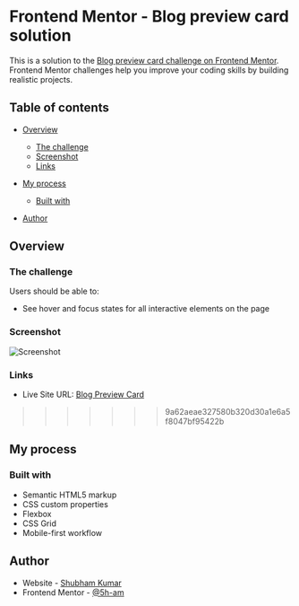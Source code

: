 # Frontend Mentor - Blog preview card solution

This is a solution to the [Blog preview card challenge on Frontend Mentor](https://www.frontendmentor.io/challenges/blog-preview-card-ckPaj01IcS). Frontend Mentor challenges help you improve your coding skills by building realistic projects. 

## Table of contents

- [Overview](#overview)
  - [The challenge](#the-challenge)
  - [Screenshot](#screenshot)
  - [Links](#links)
- [My process](#my-process)
  - [Built with](#built-with)

- [Author](#author)



## Overview

### The challenge

Users should be able to:

- See hover and focus states for all interactive elements on the page

### Screenshot

![Screenshot](./screenshot.jpg)

### Links

- Live Site URL: [Blog Preview Card](https://5h-am.github.io/blog_preview_card/)
>>>>>>> 9a62aeae327580b320d30a1e6a5f8047bf95422b

## My process

### Built with

- Semantic HTML5 markup
- CSS custom properties
- Flexbox
- CSS Grid
- Mobile-first workflow




## Author

- Website - [Shubham Kumar](https://www.5ham.com)
- Frontend Mentor - [@5h-am](https://www.frontendmentor.io/profile/5h-am)


